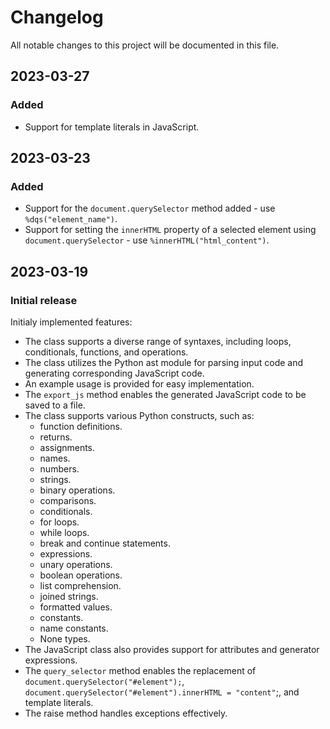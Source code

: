 # Changelog

All notable changes to this project will be documented in this file.

## 2023-03-27

### Added
- Support for template literals in JavaScript.

## 2023-03-23

### Added
- Support for the `document.querySelector` method added - use `%dqs("element_name")`.
- Support for setting the `innerHTML` property of a selected element using `document.querySelector` - use `%innerHTML("html_content")`.


## 2023-03-19
### Initial release
Initialy implemented features:
- The class supports a diverse range of syntaxes, including loops, conditionals, functions, and operations.
- The class utilizes the Python ast module for parsing input code and generating corresponding JavaScript code.
- An example usage is provided for easy implementation.
- The `export_js` method enables the generated JavaScript code to be saved to a file.
- The class supports various Python constructs, such as:
  - function definitions.
  - returns.
  - assignments.
  - names.
  - numbers.
  - strings.
  - binary operations.
  - comparisons.
  - conditionals.
  - for loops.
  - while loops.
  - break and continue statements.
  - expressions.
  - unary operations.
  - boolean operations.
  - list comprehension.
  - joined strings.
  - formatted values.
  - constants.
  - name constants.
  - None types.
- The JavaScript class also provides support for attributes and generator expressions.
- The `query_selector` method enables the replacement of `document.querySelector("#element");`, `document.querySelector("#element").innerHTML = "content"`;, and template literals.
- The raise method handles exceptions effectively.
